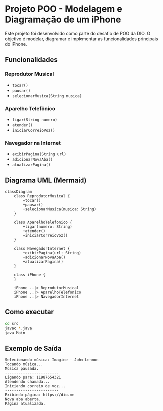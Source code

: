 # Projeto POO - Modelagem e Diagramação de um iPhone

Este projeto foi desenvolvido como parte do desafio de POO da DIO.
O objetivo é modelar, diagramar e implementar as funcionalidades principais do iPhone.

## Funcionalidades

### Reprodutor Musical
- `tocar()`
- `pausar()`
- `selecionarMusica(String musica)`

### Aparelho Telefônico
- `ligar(String numero)`
- `atender()`
- `iniciarCorreioVoz()`

### Navegador na Internet
- `exibirPagina(String url)`
- `adicionarNovaAba()`
- `atualizarPagina()`

## Diagrama UML (Mermaid)

```mermaid
classDiagram
    class ReprodutorMusical {
        +tocar()
        +pausar()
        +selecionarMusica(musica: String)
    }

    class AparelhoTelefonico {
        +ligar(numero: String)
        +atender()
        +iniciarCorreioVoz()
    }

    class NavegadorInternet {
        +exibirPagina(url: String)
        +adicionarNovaAba()
        +atualizarPagina()
    }

    class iPhone {
    }

    iPhone ..|> ReprodutorMusical
    iPhone ..|> AparelhoTelefonico
    iPhone ..|> NavegadorInternet
```

## Como executar

```bash
cd src
javac *.java
java Main
```

## Exemplo de Saída

```
Selecionando música: Imagine - John Lennon
Tocando música...
Música pausada.
------------------------
Ligando para: 11987654321
Atendendo chamada...
Iniciando correio de voz...
------------------------
Exibindo página: https://dio.me
Nova aba aberta.
Página atualizada.
```
